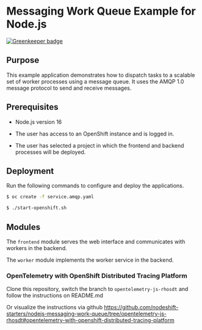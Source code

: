 # Messaging Work Queue Example for Node.js

[![Greenkeeper badge](https://badges.greenkeeper.io/nodeshift-starters/nodejs-messaging-work-queue.svg)](https://greenkeeper.io/)

## Purpose

This example application demonstrates how to dispatch tasks to a scalable
set of worker processes using a message queue. It uses the AMQP 1.0
message protocol to send and receive messages.

## Prerequisites

* Node.js version 16

* The user has access to an OpenShift instance and is logged in.

* The user has selected a project in which the frontend and backend
  processes will be deployed.

## Deployment

Run the following commands to configure and deploy the applications.

```bash
$ oc create -f service.amqp.yaml

$ ./start-openshift.sh
```
## Modules

The `frontend` module serves the web interface and communicates with
workers in the backend.

The `worker` module implements the worker service in the backend.

### OpenTelemetry with OpenShift Distributed Tracing Platform

Clone this repository, switch the branch to `opentelemetry-js-rhosdt`
and follow the instructions on README.md

Or visualize the instructions via github https://github.com/nodeshift-starters/nodejs-messaging-work-queue/tree/opentelemetry-js-rhosdt#opentelemetry-with-openshift-distributed-tracing-platform
